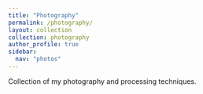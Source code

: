 ```yaml
---
title: "Photography"
permalink: /photography/
layout: collection
collection: photography
author_profile: true
sidebar:
  nav: "photos"
---
```


Collection of my photography and processing techniques.
